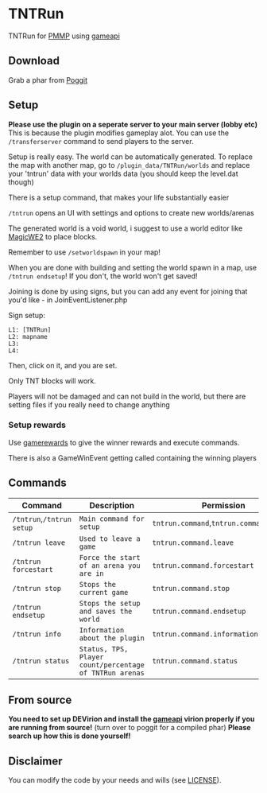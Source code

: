 # TNTRun
TNTRun for [PMMP](https://github.com/pmmp/PocketMine-MP) using [gameapi](https://github.com/thebigsmileXD/gameapi)
## Download
Grab a phar from [Poggit](https://poggit.pmmp.io/ci/thebigsmileXD/TNTRun)
## Setup
**Please use the plugin on a seperate server to your main server (lobby etc)** This is because the plugin modifies gameplay alot. You can use the `/transferserver` command to send players to the server.

Setup is really easy. The world can be automatically generated. To replace the map with another map, go to `/plugin_data/TNTRun/worlds` and replace your 'tntrun' data with your worlds data (you should keep the level.dat though)

There is a setup command, that makes your life substantially easier

`/tntrun` opens an UI with settings and options to create new worlds/arenas

The generated world is a void world, i suggest to use a world editor like [MagicWE2](https://github.com/thebigsmileXD/MagicWE2) to place blocks.

Remember to use `/setworldspawn` in your map!

When you are done with building and setting the world spawn in a map, use `/tntrun endsetup`! If you don't, the world won't get saved!

Joining is done by using signs, but you can add any event for joining that you'd like - in JoinEventListener.php

Sign setup:
```
L1: [TNTRun]
L2: mapname
L3: 
L4: 
```
Then, click on it, and you are set.

Only TNT blocks will work.

Players will not be damaged and can not build in the world, but there are setting files if you really need to change anything
### Setup rewards
Use [gamerewards](https://github.com/thebigsmileXD/gamerewards) to give the winner rewards and execute commands.

There is also a GameWinEvent getting called containing the winning players
## Commands
| Command | Description | Permission |
| --- | --- | --- |
| `/tntrun`,`/tntrun setup` | `Main command for setup` | `tntrun.command`,`tntrun.command.setup`, |
| `/tntrun leave` | `Used to leave a game` | `tntrun.command.leave` |
| `/tntrun forcestart` | `Force the start of an arena you are in` | `tntrun.command.forcestart` |
| `/tntrun stop` | `Stops the current game` | `tntrun.command.stop` |
| `/tntrun endsetup` | `Stops the setup and saves the world` | `tntrun.command.endsetup` |
| `/tntrun info` | `Information about the plugin` | `tntrun.command.information` |
| `/tntrun status` | `Status, TPS, Player count/percentage of TNTRun arenas` | `tntrun.command.status` |
## From source
**You need to set up DEVirion and install the [gameapi](https://github.com/thebigsmileXD/gameapi) virion properly if you are running from source!**
(turn over to poggit for a compiled phar)
**Please search up how this is done yourself!**

## Disclaimer
You can modify the code by your needs and wills (see [LICENSE](https://github.com/thebigsmileXD/TNTRun/blob/master/LICENSE)).
